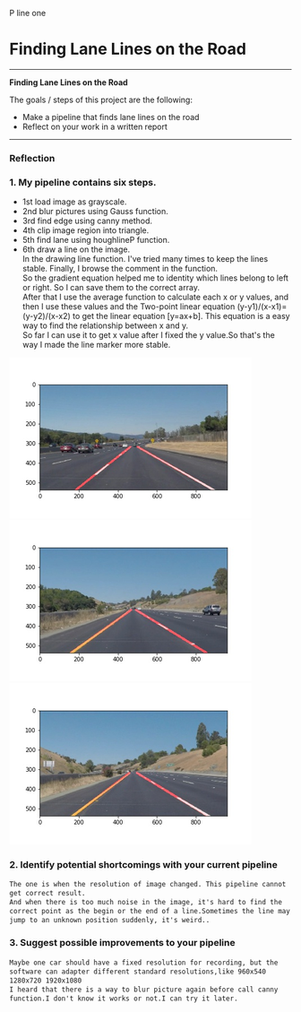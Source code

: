 P line one

# **Finding Lane Lines on the Road**

---

**Finding Lane Lines on the Road**

The goals / steps of this project are the following:
* Make a pipeline that finds lane lines on the road
* Reflect on your work in a written report


[//]: # (Image References)

[image1]: ./test_images_output/solidWhiteCurve.jpg "SolidWhiteCurve"
[image2]: ./test_images_output/solidWhiteRight.jpg "SolidWhiteRight"
[image3]: ./test_images_output/solidYellowCurve.jpg "SolidYellowCurve"
[image4]: ./test_images_output/solidYellowCurve2.jpg "SolidYellowCurve2"
[image5]: ./test_images_output/solidYellowLeft.jpg "SolidYellowLeft"
[image6]: ./test_images_output/whiteCarLaneSwitch.jpg "WhiteCarLaneSwitch"

[vedio1]: ./test_videos_output/solidYellowLeft.mp4 "SolidYellowLeftVedio"

---

### Reflection

### 1. My pipeline contains six steps.
* 1st load image as grayscale. 
* 2nd blur pictures using Gauss function.
* 3rd find edge using canny method. 
* 4th clip image region into triangle. 
* 5th find lane using houghlineP function. 
* 6th draw a line on the image.  
	In the drawing line function. I've tried many times to keep the lines stable. Finally, I browse the comment in the function.  
	So the gradient equation helped me to identity which lines belong to left or right. So I can save them to the correct array.  
	After that I use the average function to calculate each x or y values, and then I use these values and the Two-point linear equation (y-y1)/(x-x1)=(y-y2)/(x-x2) to get the linear equation [y=ax+b].  This equation is a easy way to find the relationship between x and y.  
	So far I can use it to get x value after I fixed the y value.So that's the way I made the line marker more stable.

![alt text][image1]
![alt text][image3]
![alt text][image4]

### 2. Identify potential shortcomings with your current pipeline

	The one is when the resolution of image changed. This pipeline cannot get correct result.  
	And when there is too much noise in the image, it's hard to find the correct point as the begin or the end of a line.Sometimes the line may jump to an unknown position suddenly, it's weird..

### 3. Suggest possible improvements to your pipeline

	Maybe one car should have a fixed resolution for recording, but the software can adapter different standard resolutions,like 960x540 1280x720 1920x1080  
	I heard that there is a way to blur picture again before call canny function.I don't know it works or not.I can try it later.
